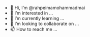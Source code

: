 - 👋 Hi, I’m @rahpeimamohammadmai
- 👀 I’m interested in ...
- 🌱 I’m currently learning ...
- 💞️ I’m looking to collaborate on ...
- 📫 How to reach me ...

<!---
rahpeimamohammadmai/rahpeimamohammadmai is a ✨ special ✨ repository because its `README.md` (this file) appears on your GitHub profile.
You can click the Preview link to take a look at your changes.
--->
